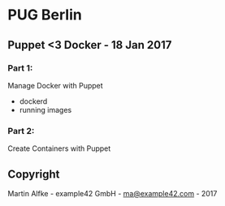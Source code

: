 # PUG Berlin

## Puppet <3 Docker - 18 Jan 2017

### Part 1:

Manage Docker with Puppet

- dockerd
- running images

### Part 2:

Create Containers with Puppet

## Copyright

Martin Alfke - example42 GmbH - ma@example42.com - 2017

